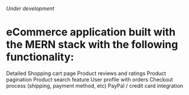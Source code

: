 _Under development_

# eCommerce application built with the MERN stack with the following functionality:

Detailed Shopping cart page
Product reviews and ratings
Product pagination
Product search feature
User profile with orders
Checkout process (shipping, payment method, etc)
PayPal / credit card integration
